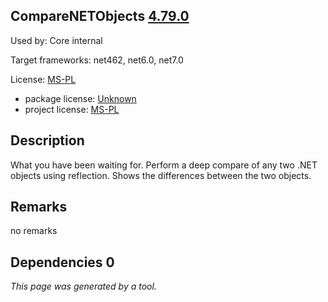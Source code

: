 CompareNETObjects [4.79.0](https://www.nuget.org/packages/CompareNETObjects/4.79.0)
--------------------

Used by: Core internal

Target frameworks: net462, net6.0, net7.0

License: [MS-PL](../../../../licenses/ms-pl) 

- package license: [Unknown]() 
- project license: [MS-PL](https://github.com/GregFinzer/Compare-Net-Objects) 

Description
-----------
What you have been waiting for. Perform a deep compare of any two .NET objects using reflection. Shows the differences between the two objects.

Remarks
-----------
no remarks


Dependencies 0
-----------


*This page was generated by a tool.*
